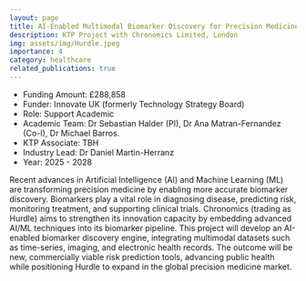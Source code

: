 ```yaml
---
layout: page
title: AI-Enabled Multimodal Biomarker Discovery for Precision Medicine
description: KTP Project with Chronomics Limited, London
img: assets/img/Hurdle.jpeg
importance: 4
category: healthcare
related_publications: true
---
```


* Funding Amount: £288,858 <br/>
* Funder: Innovate UK (formerly Technology Strategy Board) <br/>
* Role: Support Academic <br/>
* Academic Team: Dr Sebastian Halder (PI), Dr Ana Matran-Fernandez (Co-I), Dr Michael Barros.
* KTP Associate:  TBH <br/>
* Industry Lead: Dr Daniel Martin-Herranz<br/>
* Year: 2025 - 2028

Recent advances in Artificial Intelligence (AI) and Machine Learning (ML) are transforming precision medicine by enabling more accurate biomarker discovery. Biomarkers play a vital role in diagnosing disease, predicting risk, monitoring treatment, and supporting clinical trials. Chronomics (trading as Hurdle) aims to strengthen its innovation capacity by embedding advanced AI/ML techniques into its biomarker pipeline. This project will develop an AI-enabled biomarker discovery engine, integrating multimodal datasets such as time-series, imaging, and electronic health records. The outcome will be new, commercially viable risk prediction tools, advancing public health while positioning Hurdle to expand in the global precision medicine market.
